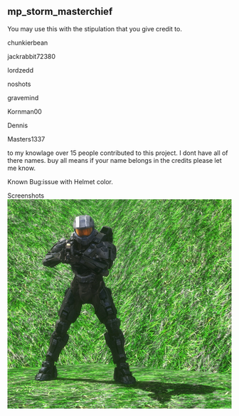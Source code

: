 ## mp_storm_masterchief
You may use this with the stipulation that you give credit to.

 chunkierbean
 
 jackrabbit72380
 
 lordzedd
 
 noshots
 
 gravemind
 
 Kornman00
 
 Dennis
 
 Masters1337

to my knowlage over 15 people contributed to this project.  I dont have all of there names.
buy all means if your name belongs in the credits please let me know.

Known Bug:issue with Helmet color.

Screenshots
![Screenshot](https://github.com/jackrabbit72380/ho4kmmm/blob/master/common/H3EK/tags/dw3/objects/characters/masterchief/mp_storm_masterchief/mp_storm_masterchief_preview.jpg)
